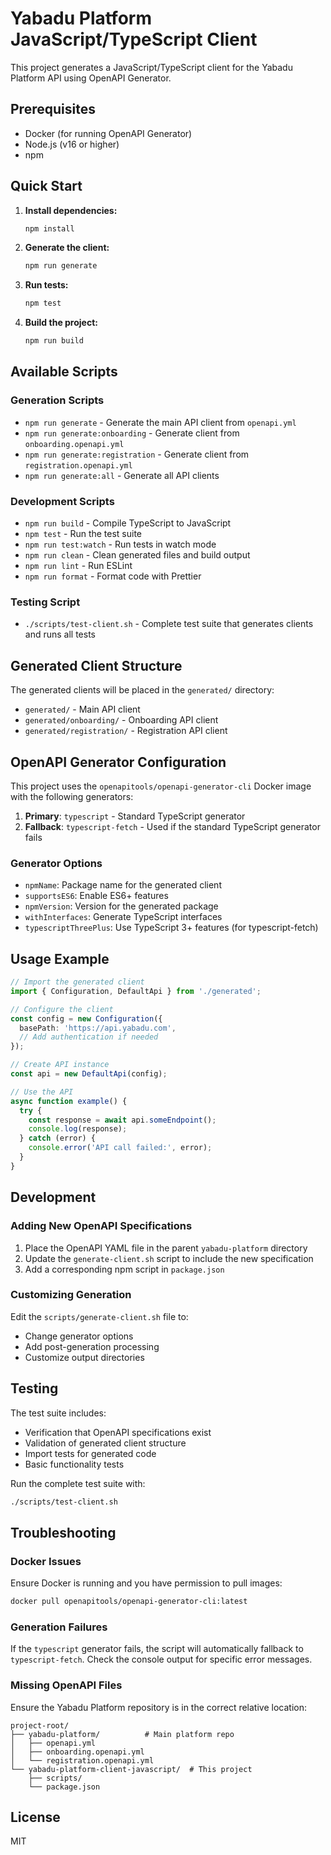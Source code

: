 # Yabadu Platform JavaScript/TypeScript Client

This project generates a JavaScript/TypeScript client for the Yabadu Platform API using OpenAPI Generator.

## Prerequisites

- Docker (for running OpenAPI Generator)
- Node.js (v16 or higher)
- npm

## Quick Start

1. **Install dependencies:**
   ```bash
   npm install
   ```

2. **Generate the client:**
   ```bash
   npm run generate
   ```

3. **Run tests:**
   ```bash
   npm test
   ```

4. **Build the project:**
   ```bash
   npm run build
   ```

## Available Scripts

### Generation Scripts

- `npm run generate` - Generate the main API client from `openapi.yml`
- `npm run generate:onboarding` - Generate client from `onboarding.openapi.yml`
- `npm run generate:registration` - Generate client from `registration.openapi.yml`
- `npm run generate:all` - Generate all API clients

### Development Scripts

- `npm run build` - Compile TypeScript to JavaScript
- `npm test` - Run the test suite
- `npm run test:watch` - Run tests in watch mode
- `npm run clean` - Clean generated files and build output
- `npm run lint` - Run ESLint
- `npm run format` - Format code with Prettier

### Testing Script

- `./scripts/test-client.sh` - Complete test suite that generates clients and runs all tests

## Generated Client Structure

The generated clients will be placed in the `generated/` directory:

- `generated/` - Main API client
- `generated/onboarding/` - Onboarding API client
- `generated/registration/` - Registration API client

## OpenAPI Generator Configuration

This project uses the `openapitools/openapi-generator-cli` Docker image with the following generators:

1. **Primary**: `typescript` - Standard TypeScript generator
2. **Fallback**: `typescript-fetch` - Used if the standard TypeScript generator fails

### Generator Options

- `npmName`: Package name for the generated client
- `supportsES6`: Enable ES6+ features
- `npmVersion`: Version for the generated package
- `withInterfaces`: Generate TypeScript interfaces
- `typescriptThreePlus`: Use TypeScript 3+ features (for typescript-fetch)

## Usage Example

```typescript
// Import the generated client
import { Configuration, DefaultApi } from './generated';

// Configure the client
const config = new Configuration({
  basePath: 'https://api.yabadu.com',
  // Add authentication if needed
});

// Create API instance
const api = new DefaultApi(config);

// Use the API
async function example() {
  try {
    const response = await api.someEndpoint();
    console.log(response);
  } catch (error) {
    console.error('API call failed:', error);
  }
}
```

## Development

### Adding New OpenAPI Specifications

1. Place the OpenAPI YAML file in the parent `yabadu-platform` directory
2. Update the `generate-client.sh` script to include the new specification
3. Add a corresponding npm script in `package.json`

### Customizing Generation

Edit the `scripts/generate-client.sh` file to:
- Change generator options
- Add post-generation processing
- Customize output directories

## Testing

The test suite includes:

- Verification that OpenAPI specifications exist
- Validation of generated client structure
- Import tests for generated code
- Basic functionality tests

Run the complete test suite with:
```bash
./scripts/test-client.sh
```

## Troubleshooting

### Docker Issues

Ensure Docker is running and you have permission to pull images:
```bash
docker pull openapitools/openapi-generator-cli:latest
```

### Generation Failures

If the `typescript` generator fails, the script will automatically fallback to `typescript-fetch`. Check the console output for specific error messages.

### Missing OpenAPI Files

Ensure the Yabadu Platform repository is in the correct relative location:
```
project-root/
├── yabadu-platform/          # Main platform repo
│   ├── openapi.yml
│   ├── onboarding.openapi.yml
│   └── registration.openapi.yml
└── yabadu-platform-client-javascript/  # This project
    ├── scripts/
    └── package.json
```

## License

MIT